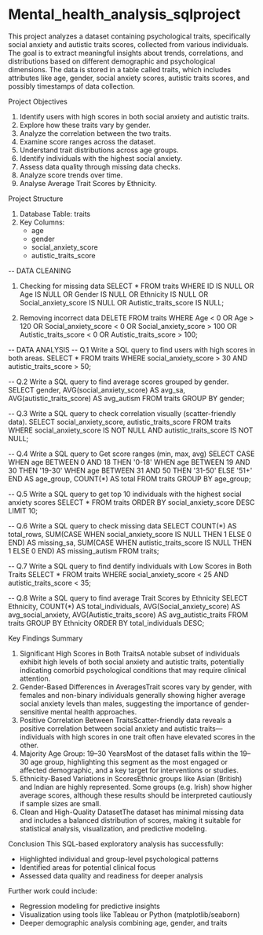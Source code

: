 # Mental_health_analysis_sqlproject

This project analyzes a dataset containing psychological traits, specifically social anxiety and autistic traits scores, collected from various individuals. The goal is to extract meaningful insights about trends, correlations, and distributions based on different demographic and psychological dimensions. The data is stored in a table called traits, which includes attributes like age, gender, social anxiety scores, autistic traits scores, and possibly timestamps of data collection.

Project Objectives
1. Identify users with high scores in both social anxiety and autistic traits.
2. Explore how these traits vary by gender.
3. Analyze the correlation between the two traits.
4. Examine score ranges across the dataset.
5. Understand trait distributions across age groups.
6. Identify individuals with the highest social anxiety.
7. Assess data quality through missing data checks.
8. Analyze score trends over time.
9. Analyse Average Trait Scores by Ethnicity.

 Project Structure
1. Database Table: traits
2. Key Columns:
    * age
    * gender
    * social_anxiety_score
    * autistic_traits_score
    
-- DATA CLEANING 
1. Checking for missing data
SELECT * 
FROM traits
WHERE 
    ID IS NULL
    OR Age IS NULL
    OR Gender IS NULL
    OR Ethnicity IS NULL
    OR Social_anxiety_score IS NULL
    OR Autistic_traits_score IS NULL;

2. Removing incorrect data
DELETE FROM traits
WHERE 
    Age < 0 OR Age > 120
    OR Social_anxiety_score < 0 OR Social_anxiety_score > 100
    OR Autistic_traits_score < 0 OR Autistic_traits_score > 100;

-- DATA ANALYSIS 
-- Q.1 Write a SQL query to find users with high scores in both areas.
SELECT * FROM traits
WHERE social_anxiety_score > 30 AND autistic_traits_score > 50;

-- Q.2 Write a SQL query to find average scores grouped by gender.
SELECT gender,
       AVG(social_anxiety_score) AS avg_sa,
       AVG(autistic_traits_score) AS avg_autism
FROM traits
GROUP BY gender;

-- Q.3 Write a SQL query to check correlation visually (scatter-friendly data).
SELECT social_anxiety_score, autistic_traits_score
FROM traits
WHERE social_anxiety_score IS NOT NULL AND autistic_traits_score IS NOT NULL;


-- Q.4 Write a SQL query to Get score ranges (min, max, avg)
SELECT
  CASE
    WHEN age BETWEEN 0 AND 18 THEN '0-18'
    WHEN age BETWEEN 19 AND 30 THEN '19-30'
    WHEN age BETWEEN 31 AND 50 THEN '31-50'
    ELSE '51+'
  END AS age_group,
  COUNT(*) AS total
FROM traits
GROUP BY age_group;

-- Q.5 Write a SQL query to get top 10 individuals with the highest social anxiety scores
SELECT * 
FROM traits
ORDER BY social_anxiety_score DESC
LIMIT 10;

-- Q.6 Write a SQL query to check missing data
SELECT 
    COUNT(*) AS total_rows,
    SUM(CASE WHEN social_anxiety_score IS NULL THEN 1 ELSE 0 END) AS missing_sa,
    SUM(CASE WHEN autistic_traits_score IS NULL THEN 1 ELSE 0 END) AS missing_autism
FROM traits;

-- Q.7 Write a SQL query to find dentify individuals with Low Scores in Both Traits
SELECT * 
FROM traits
WHERE social_anxiety_score < 25 AND autistic_traits_score < 35;

-- Q.8 Write a SQL query to find average Trait Scores by Ethnicity
SELECT 
  Ethnicity,
  COUNT(*) AS total_individuals,
  AVG(Social_anxiety_score) AS avg_social_anxiety,
  AVG(Autistic_traits_score) AS avg_autistic_traits
FROM traits
GROUP BY Ethnicity
ORDER BY total_individuals DESC;


Key Findings Summary
1. Significant High Scores in Both TraitsA notable subset of individuals exhibit high levels of both social anxiety and autistic traits, potentially indicating comorbid psychological conditions that may require clinical attention.
2. Gender-Based Differences in AveragesTrait scores vary by gender, with females and non-binary individuals generally showing higher average social anxiety levels than males, suggesting the importance of gender-sensitive mental health approaches.
3. Positive Correlation Between TraitsScatter-friendly data reveals a positive correlation between social anxiety and autistic traits—individuals with high scores in one trait often have elevated scores in the other.
4. Majority Age Group: 19–30 YearsMost of the dataset falls within the 19–30 age group, highlighting this segment as the most engaged or affected demographic, and a key target for interventions or studies.
5. Ethnicity-Based Variations in ScoresEthnic groups like Asian (British) and Indian are highly represented. Some groups (e.g. Irish) show higher average scores, although these results should be interpreted cautiously if sample sizes are small.
6. Clean and High-Quality DatasetThe dataset has minimal missing data and includes a balanced distribution of scores, making it suitable for statistical analysis, visualization, and predictive modeling.

Conclusion
This SQL-based exploratory analysis has successfully:
* Highlighted individual and group-level psychological patterns
* Identified areas for potential clinical focus
* Assessed data quality and readiness for deeper analysis

Further work could include:
* Regression modeling for predictive insights
* Visualization using tools like Tableau or Python (matplotlib/seaborn)
* Deeper demographic analysis combining age, gender, and traits



